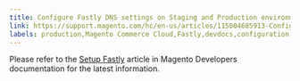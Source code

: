 ```yaml
---
title: Configure Fastly DNS settings on Staging and Production environments
link: https://support.magento.com/hc/en-us/articles/115004685913-Configure-Fastly-DNS-settings-on-Staging-and-Production-environments
labels: production,Magento Commerce Cloud,Fastly,devdocs,configuration,DNS,setup,Staging,how to
---
```


Please refer to the [Setup Fastly](https://devdocs.magento.com/cloud/cdn/configure-fastly.html) article in Magento Developers documentation for the latest information.

